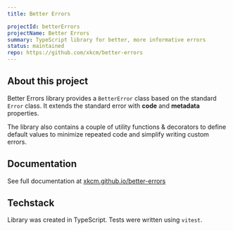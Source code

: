 ```yaml
---
title: Better Errors

projectId: betterErrors
projectName: Better Errors
summary: TypeScript library for better, more informative errors
status: maintained
repo: https://github.com/xkcm/better-errors
---
```


## About this project

Better Errors library provides a `BetterError` class based on the standard `Error` class. It extends the standard error with **code** and **metadata** properties.

The library also contains a couple of utility functions & decorators to define default values to minimize repeated code and simplify writing custom errors.

## Documentation

See full documentation at [xkcm.github.io/better-errors](https://xkcm.github.io/better-errors)

## Techstack

Library was created in TypeScript. Tests were written using `vitest`.
